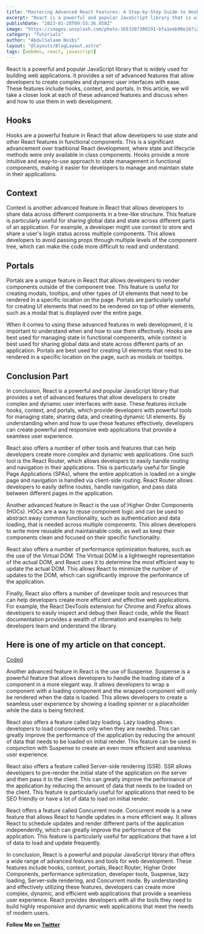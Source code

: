 ```yaml
---
title: "Mastering Advanced React Features: A Step-by-Step Guide to Hooks, Context, and Portals"
excerpt: "React is a powerful and popular JavaScript library that is widely used for building web applications. It provides a set of advanced features that allow developers to create complex and dynamic user interfaces with ease. These features include hooks, context, and portals. In this article, we will take a closer look at each of these advanced features and discuss when and how to use them in web development."
publishDate: "2023-01-28T09:55:36.050Z"
image: "https://images.unsplash.com/photo-1653387300291-bfa1eeb90e16?ixlib=rb-4.0.3&ixid=MnwxMjA3fDB8MHxwaG90by1wYWdlfHx8fGVufDB8fHx8&auto=format&fit=crop&w=1170&q=80"
category: "Tutorials"
author: "AbdulSalaam Noibi"
layout: "@layouts/BlogLayout.astro"
tags: [webdev, react, javascript]
---
```

React is a powerful and popular JavaScript library that is widely used for building web applications. It provides a set of advanced features that allow developers to create complex and dynamic user interfaces with ease. These features include hooks, context, and portals. In this article, we will take a closer look at each of these advanced features and discuss when and how to use them in web development.

## Hooks
Hooks are a powerful feature in React that allow developers to use state and other React features in functional components. This is a significant advancement over traditional React development, where state and lifecycle methods were only available in class components. Hooks provide a more intuitive and easy-to-use approach to state management in functional components, making it easier for developers to manage and maintain state in their applications.

## Context
Context is another advanced feature in React that allows developers to share data across different components in a tree-like structure. This feature is particularly useful for sharing global data and state across different parts of an application. For example, a developer might use context to store and share a user's login status across multiple components. This allows developers to avoid passing props through multiple levels of the component tree, which can make the code more difficult to read and understand.

## Portals
Portals are a unique feature in React that allows developers to render components outside of the component tree. This feature is useful for creating modals, tooltips, and other types of UI elements that need to be rendered in a specific location on the page. Portals are particularly useful for creating UI elements that need to be rendered on top of other elements, such as a modal that is displayed over the entire page.

When it comes to using these advanced features in web development, it is important to understand when and how to use them effectively. Hooks are best used for managing state in functional components, while context is best used for sharing global data and state across different parts of an application. Portals are best used for creating UI elements that need to be rendered in a specific location on the page, such as modals or tooltips.

## Conclusion Part
In conclusion, React is a powerful and popular JavaScript library that provides a set of advanced features that allow developers to create complex and dynamic user interfaces with ease. These features include hooks, context, and portals, which provide developers with powerful tools for managing state, sharing data, and creating dynamic UI elements. By understanding when and how to use these features effectively, developers can create powerful and responsive web applications that provide a seamless user experience.

React also offers a number of other tools and features that can help developers create more complex and dynamic web applications. One such tool is the React Router, which allows developers to easily handle routing and navigation in their applications. This is particularly useful for Single Page Applications (SPAs), where the entire application is loaded on a single page and navigation is handled via client-side routing. React Router allows developers to easily define routes, handle navigation, and pass data between different pages in the application.

Another advanced feature in React is the use of Higher Order Components (HOCs). HOCs are a way to reuse component logic and can be used to abstract away common functionality, such as authentication and data loading, that is needed across multiple components. This allows developers to write more reusable and maintainable code, as well as keep their components clean and focused on their specific functionality.

React also offers a number of performance optimization features, such as the use of the Virtual DOM. The Virtual DOM is a lightweight representation of the actual DOM, and React uses it to determine the most efficient way to update the actual DOM. This allows React to minimize the number of updates to the DOM, which can significantly improve the performance of the application.

Finally, React also offers a number of developer tools and resources that can help developers create more efficient and effective web applications. For example, the React DevTools extension for Chrome and Firefox allows developers to easily inspect and debug their React code, while the React documentation provides a wealth of information and examples to help developers learn and understand the library. 
## Here is one of my article on that concept. 
<a href="https://coded-blogger.blogspot.com/">Coded</a>

Another advanced feature in React is the use of Suspense. Suspense is a powerful feature that allows developers to handle the loading state of a component in a more elegant way. It allows developers to wrap a component with a loading component and the wrapped component will only be rendered when the data is loaded. This allows developers to create a seamless user experience by showing a loading spinner or a placeholder while the data is being fetched.

React also offers a feature called lazy loading. Lazy loading allows developers to load components only when they are needed. This can greatly improve the performance of the application by reducing the amount of data that needs to be loaded on initial render. This feature can be used in conjunction with Suspense to create an even more efficient and seamless user experience.

React also offers a feature called Server-side rendering (SSR). SSR allows developers to pre-render the initial state of the application on the server and then pass it to the client. This can greatly improve the performance of the application by reducing the amount of data that needs to be loaded on the client. This feature is particularly useful for applications that need to be SEO friendly or have a lot of data to load on initial render.

 React offers a feature called Concurrent mode. Concurrent mode is a new feature that allows React to handle updates in a more efficient way. It allows React to schedule updates and render different parts of the application independently, which can greatly improve the performance of the application. This feature is particularly useful for applications that have a lot of data to load and update frequently.

In conclusion, React is a powerful and popular JavaScript library that offers a wide range of advanced features and tools for web development. These features include hooks, context, portals, React Router, Higher Order Components, performance optimization, developer tools, Suspense, lazy loading, Server-side rendering, and Concurrent mode. By understanding and effectively utilizing these features, developers can create more complex, dynamic, and efficient web applications that provide a seamless user experience. React provides developers with all the tools they need to build highly responsive and dynamic web applications that meet the needs of modern users.


**Follow Me on [Twitter](https://twitter.com/Clericcoder)** 


